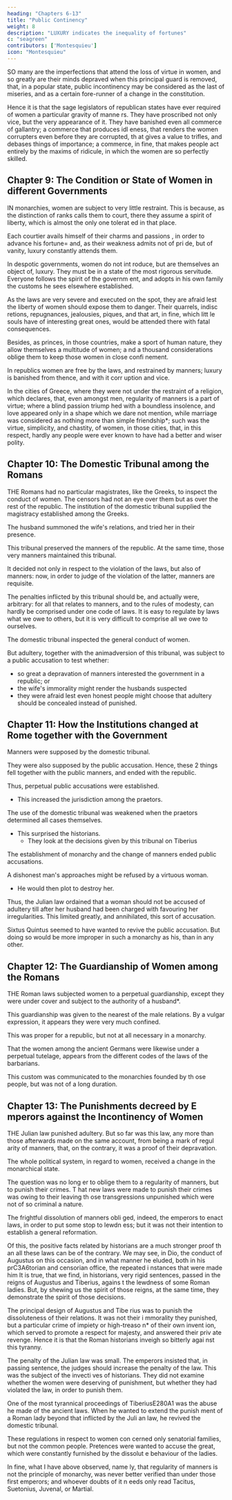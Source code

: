 ```yaml
---
heading: "Chapters 6-13"
title: "Public Continency"
weight: 8
description: "LUXURY indicates the inequality of fortunes"
c: "seagreen"
contributors: ['Montesquieu']
icon: "Montesquieu"
---
```




SO many are the imperfections that attend the loss of virtue in women, and so greatly are their minds depraved when  this principal guard is removed, that, in a popular state, public incontinency may be considered as the last of miseries, and as a certain fore-runner of a change in the constitution.

Hence it is that the sage legislators of  republican states have ever required of women a particular gravity of manne rs. They have proscribed not only vice, but the very appearance of it. They have banished even all commerce of gallantry; a commerce that produces idl eness, that renders the women corrupters even before they are corrupted, th at gives a value to trifles, and debases things of importance; a commerce,  in fine, that makes people act entirely by the maxims of ridicule, in which the women are so perfectly skilled.



## Chapter 9: The Condition or State of Women in different Governments

IN monarchies, women are subject to very little restraint. This is because, as the distinction of ranks calls them to court,  there they assume a spirit of liberty, which is almost the only one tolerat ed in that place. 

Each courtier avails himself of their charms and passions , in order to advance his fortune=  and, as their weakness admits not of pri de, but of vanity, luxury constantly attends them.

In despotic governments, women do not int roduce, but are themselves an object of, luxury. They must be in a state of the most rigorous servitude. Everyone follows the spirit of the governm ent, and adopts in his own family the customs he sees elsewhere established. 

As the laws are very severe and executed on the spot, they are afraid lest the liberty of women should expose them to danger. Their quarrels, indisc retions, repugnances, jealousies, piques, and that art, in fine, which litt le souls have of interesting great ones, would be attended there with fatal consequences.

Besides, as princes, in those countries,  make a sport of human nature, they allow themselves a multitude of women; a nd a thousand considerations oblige them to keep those women in close confi nement.

In republics women are free by the laws,  and restrained by manners; luxury is banished from thence, and with it corr uption and vice.

In the cities of Greece, where they were  not under the restraint of a religion, which declares, that, even amongst men, regularity of manners is a part of virtue; where a blind passion triump hed with a boundless insolence, and love appeared only in a shape which we  dare not mention, while marriage was considered as nothing more than simple friendship*; such was the virtue, simplicity, and chastity, of women, in those cities, that, in  this respect, hardly any people were ever known to have had a better and wiser polity.




## Chapter 10: The Domestic Tribunal among the Romans

THE Romans had no particular magistrates, like the Greeks, to inspect the conduct of women. The censors had not an eye over them but as over the rest of the republic. The institution of the domestic tribunal supplied the magistracy established among the Greeks.

The husband summoned the wife's relations, and tried her in their presence. 

This tribunal preserved the manners of the republic. At the same time, those very manners maintained this tribunal. 

It decided not only in respect to the violation of the laws, but also of manners: now, in order to judge of the violation of the latter, manners  are requisite.

The penalties inflicted by this tribunal should be, and actually were, arbitrary: for all that relates to manners, and to the rules of modesty, can hardly be comprised under one code of laws. It is easy to regulate by laws what we owe to others, but it is very difficult to comprise all we owe to ourselves.

The domestic tribunal inspected the general conduct of women. 

But adultery, together with the animadversion of this tribunal, was subject to a public accusation to test whether:
- so great a depravation of manners interested the government in a republic; or
- the wife's immorality might render the husbands suspected
- they were afraid lest even honest people might choose that adultery should be concealed instead of punished.



## Chapter 11: How the Institutions changed at Rome together with the Government

Manners were supposed by the domestic tribunal. 

They were also supposed by the public accusation. Hence, these 2 things fell together with the public manners, and ended with the republic.

Thus, perpetual public accusations were established. 
- This increased the jurisdiction among the praetors.

 <!-- of  questions,  that is, the division of , and the custom, gradually introduced, of , weakened  -->

The use of the domestic tribunal was weakened when the praetors determined all cases themselves. 
- This surprised the historians.
  - They look at the decisions given by this tribunal on Tiberius
 <!-- as singular facts, and as a renewal of the ancient course of plea ding. -->

The establishment of monarchy and the change of manners ended public accusations. 


A dishonest man's approaches might be refused by a virtuous woman. 
- He would then plot to destroy her. 

Thus, the Julian law ordained that a woman should not be accused of adultery till after her husband had been charged with favouring her irregularities. This limited greatly, and annihilated, this sort of accusation.

Sixtus Quintus seemed to have wanted to revive the public accusation. But doing so would be more improper in such a monarchy as his, than in any other.


## Chapter 12: The Guardianship of Women among the Romans

THE Roman laws subjected women to a perpetual guardianship, except they were under cover and subject to the authority of a husband*.

This guardianship was given to the nearest of the male relations. By a vulgar expression, it appears they were very much confined. 

This was proper for a republic,  but not at all necessary in a monarchy.

That the women among the ancient Germans  were likewise under a perpetual tutelage, appears from the different codes  of the laws of the barbarians.

This custom was communicated to the monarchies founded by th ose people, but was not of a long duration.


## Chapter 13: The Punishments decreed by E mperors against the Incontinency of Women

THE Julian law punished adultery. But so far was this law, any more than those afterwards made on the same account, from being a mark of regul arity of manners, that, on the contrary, it was a proof of their depravation.

The whole political system, in regard to  women, received a change in the monarchical state. 

The question was no long er to oblige them to a regularity of manners, but to punish their crimes. T hat new laws were made to punish their crimes was owing to their leaving th ose transgressions unpunished which were not of so criminal a nature.

The frightful dissolution of manners obli ged, indeed, the emperors to enact laws, in order to put some stop to lewdn ess; but it was not their intention to establish a general reformation. 

Of  this, the positive facts related by historians are a much stronger proof th an all these laws can be of the contrary. We may see, in Dio, the conduct of Augustus on this occasion, and in what manner he eluded, both in his prC3A6torian and censorian office, the repeated i nstances that were made him It is true, that we find, in historians,  very rigid sentences, passed in the reigns of Augustus and Tiberius, agains t the lewdness of some Roman ladies. But, by shewing us the spirit of those reigns, at the same time, they demonstrate the spirit of those decisions.

The principal design of Augustus and Tibe rius was to punish the dissoluteness of their relations. It was not their i mmorality they punished, but a particular crime of impiety or high-treaso n* of their own invent ion, which served to promote a respect for majesty, and answered their priv ate revenge. Hence it is that the Roman historians inveigh so bitterly agai nst this tyranny.

The penalty of the Julian law was small. The emperors insisted that, in passing sentence, the judges  should increase the penalty of the law. This was the subject of the invecti ves of historians. They did not examine whether the women were deserving of punishment, but whether they had violated the law, in order to punish them.

One of the most tyrannical proceedings of TiberiusE280A1 was the abuse he made of the ancient laws. When he wanted to extend the punish ment of a Roman lady beyond that inflicted by the Juli an law, he revived the domestic tribunal.

These regulations in respect to women con cerned only senatorial families, but not the common people. Pretences were  wanted to accuse the great, which were constantly furnished by the dissolut e behaviour of the ladies.

In fine, what I have above observed, name ly, that regularity of manners is not the principle of monarchy, was never  better verified than under those first emperors; and whoever doubts of it n eeds only read Tacitus, Suetonius, Juvenal, or Martial.

